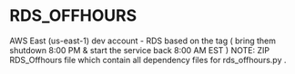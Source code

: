 # RDS_OFFHOURS
AWS East (us-east-1) dev account - RDS based on the tag ( bring them shutdown 8:00 PM &amp; start the service back 8:00 AM EST )
NOTE: ZIP RDS_Offhours file which contain all dependency files for rds_offhours.py . 
